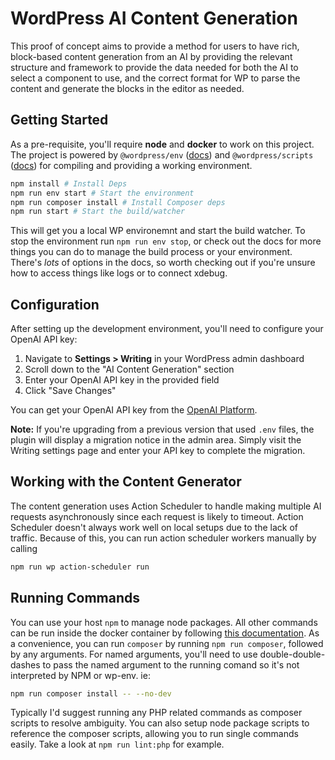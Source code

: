 # WordPress AI Content Generation

This proof of concept aims to provide a method for users to have rich, block-based content generation from an AI by providing the relevant structure and framework to provide the data needed for both the AI to select a component to use, and the correct format for WP to parse the content and generate the blocks in the editor as needed. 

## Getting Started

As a pre-requisite, you'll require **node** and **docker** to work on this project. The project is powered by `@wordpress/env` ([docs](https://developer.wordpress.org/block-editor/reference-guides/packages/packages-env/)) and `@wordpress/scripts` ([docs](https://developer.wordpress.org/block-editor/reference-guides/packages/packages-scripts/)) for compiling and providing a working environment.

```bash
npm install # Install Deps
npm run env start # Start the environment
npm run composer install # Install Composer deps
npm run start # Start the build/watcher
```

This will get you a local WP environemnt and start the build watcher. To stop the environment run `npm run env stop`, or check out the docs for more things you can do to manage the build process or your environment. There's _lots_ of options in the docs, so worth checking out if you're unsure how to access things like logs or to connect xdebug. 

## Configuration

After setting up the development environment, you'll need to configure your OpenAI API key:

1. Navigate to **Settings > Writing** in your WordPress admin dashboard
2. Scroll down to the "AI Content Generation" section
3. Enter your OpenAI API key in the provided field
4. Click "Save Changes"

You can get your OpenAI API key from the [OpenAI Platform](https://platform.openai.com/api-keys).

**Note:** If you're upgrading from a previous version that used `.env` files, the plugin will display a migration notice in the admin area. Simply visit the Writing settings page and enter your API key to complete the migration. 

## Working with the Content Generator

The content generation uses Action Scheduler to handle making multiple AI requests asynchronously since each request is likely to timeout. Action Scheduler doesn't always work well on local setups due to the lack of traffic. Because of this, you can run action scheduler workers manually by calling 

```sh
npm run wp action-scheduler run
```


## Running Commands

You can use your host `npm` to manage node packages. All other commands can be run inside the docker container by following [this documentation](https://developer.wordpress.org/block-editor/reference-guides/packages/packages-env/#using-composer-phpunit-and-wp-cli-tools). As a convenience, you can run `composer` by running `npm run composer`, followed by any arguments. For named arguments, you'll need to use double-double-dashes to pass the named argument to the running comand so it's not interpreted by NPM or wp-env. ie:

```bash
npm run composer install -- --no-dev
```

Typically I'd suggest running any PHP related commands as composer scripts to resolve ambiguity. You can also setup node package scripts to reference the composer scripts, allowing you to run single commands easily. Take a look at `npm run lint:php` for example. 

